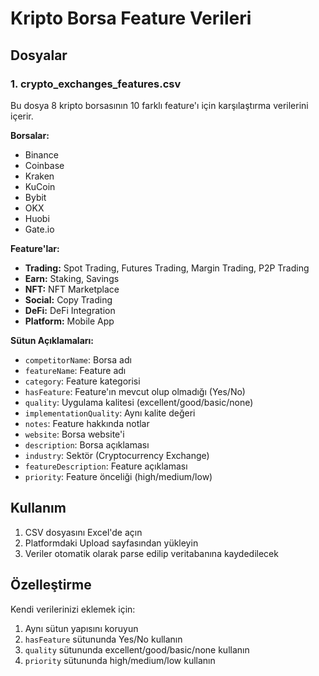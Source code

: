 # Kripto Borsa Feature Verileri

## Dosyalar

### 1. crypto_exchanges_features.csv
Bu dosya 8 kripto borsasının 10 farklı feature'ı için karşılaştırma verilerini içerir.

**Borsalar:**
- Binance
- Coinbase  
- Kraken
- KuCoin
- Bybit
- OKX
- Huobi
- Gate.io

**Feature'lar:**
- **Trading:** Spot Trading, Futures Trading, Margin Trading, P2P Trading
- **Earn:** Staking, Savings
- **NFT:** NFT Marketplace
- **Social:** Copy Trading
- **DeFi:** DeFi Integration
- **Platform:** Mobile App

**Sütun Açıklamaları:**
- `competitorName`: Borsa adı
- `featureName`: Feature adı
- `category`: Feature kategorisi
- `hasFeature`: Feature'ın mevcut olup olmadığı (Yes/No)
- `quality`: Uygulama kalitesi (excellent/good/basic/none)
- `implementationQuality`: Aynı kalite değeri
- `notes`: Feature hakkında notlar
- `website`: Borsa website'i
- `description`: Borsa açıklaması
- `industry`: Sektör (Cryptocurrency Exchange)
- `featureDescription`: Feature açıklaması
- `priority`: Feature önceliği (high/medium/low)

## Kullanım

1. CSV dosyasını Excel'de açın
2. Platformdaki Upload sayfasından yükleyin
3. Veriler otomatik olarak parse edilip veritabanına kaydedilecek

## Özelleştirme

Kendi verilerinizi eklemek için:
1. Aynı sütun yapısını koruyun
2. `hasFeature` sütununda Yes/No kullanın
3. `quality` sütununda excellent/good/basic/none kullanın
4. `priority` sütununda high/medium/low kullanın
